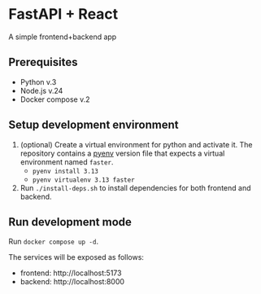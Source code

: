 # FastAPI + React

A simple frontend+backend app

## Prerequisites

- Python v.3
- Node.js v.24
- Docker compose v.2

## Setup development environment

1. (optional) Create a virtual environment for python and activate it. The repository contains a [pyenv](https://github.com/pyenv/pyenv) version file that expects a virtual environment named `faster`.
   - `pyenv install 3.13`
   - `pyenv virtualenv 3.13 faster`
2. Run `./install-deps.sh` to install dependencies for both frontend and backend.

## Run development mode

Run `docker compose up -d`.

The services will be exposed as follows:

- frontend: http://localhost:5173
- backend: http://localhost:8000
